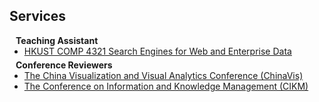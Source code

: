 ## Services

<h4 style="margin:0 10px 0;">Teaching Assistant</h4>

<ul style="margin:0 0 5px;">
  <li><a href="https://cse.hkust.edu.hk/~dlee/4321/"><autocolor>HKUST COMP 4321 Search Engines for Web and Enterprise Data</autocolor></a></li>
</ul>

<h4 style="margin:0 10px 0;">Conference Reviewers</h4>

<ul style="margin:0 0 20px;">
  <li><a href="https://chinavis.org/2023/english/index_en.html"><autocolor>The China Visualization and Visual Analytics Conference (ChinaVis)</autocolor></a></li>
  <li><a href="https://uobevents.eventsair.com/cikm2023/"><autocolor>The Conference on Information and Knowledge Management (CIKM)</autocolor></a></li>
</ul>
